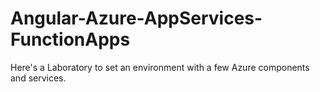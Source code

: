 # Angular-Azure-AppServices-FunctionApps
Here's a Laboratory to set an environment with a few Azure components and services.
